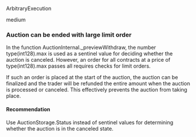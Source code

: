 ArbitraryExecution

medium

### Auction can be ended with large limit order

In the function AuctionInternal._previewWithdraw, the number type(int128).max is used as a sentinel value for deciding whether the auction is canceled. However, an order for all contracts at a price of type(int128).max passes all requires checks for limit orders.

If such an order is placed at the start of the auction, the auction can be finalized and the trader will be refunded the entire amount when the auction is processed or canceled. This effectively prevents the auction from taking place.

#### Recommendation

Use AuctionStorage.Status instead of sentinel values for determining whether the auction is in the canceled state.